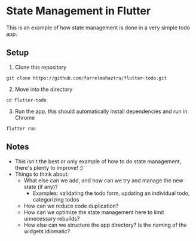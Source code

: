 # State Management in Flutter

This is an example of how state management is done in a very simple todo app.

## Setup

1. Clone this repository

```
git clone https://github.com/farrelmahaztra/flutter-todo.git
```

2. Move into the directory

```
cd flutter-todo
```

3. Run the app, this should automatically install dependencies and run in Chrome

```
flutter run
```

## Notes

- This isn't the best or only example of how to do state management, there's plenty to improve! :)
- Things to think about:
  - What else can we add, and how can we try and manage the new state (if any)?
    - Examples: validating the todo form, updating an individual todo, categorizing todos
  - How can we reduce code duplication?
  - How can we optimize the state management here to limit unnecessary rebuilds?
  - How else can we structure the app directory? Is the naming of the widgets idiomatic?